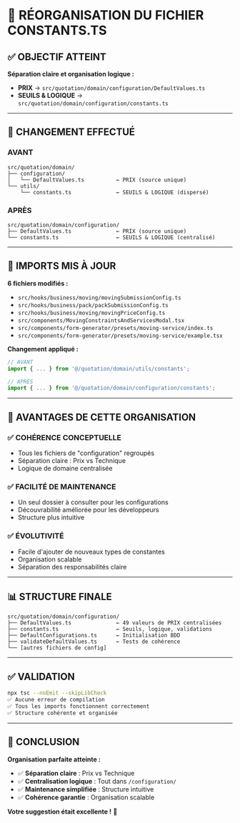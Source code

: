 # 📁 **RÉORGANISATION DU FICHIER CONSTANTS.TS**

## ✅ **OBJECTIF ATTEINT**

**Séparation claire et organisation logique :**
- **PRIX** → `src/quotation/domain/configuration/DefaultValues.ts`
- **SEUILS & LOGIQUE** → `src/quotation/domain/configuration/constants.ts`

---

## 🔄 **CHANGEMENT EFFECTUÉ**

### **AVANT**
```
src/quotation/domain/
├── configuration/
│   └── DefaultValues.ts          ← PRIX (source unique)
└── utils/
    └── constants.ts              ← SEUILS & LOGIQUE (dispersé)
```

### **APRÈS**
```
src/quotation/domain/configuration/
├── DefaultValues.ts              ← PRIX (source unique)
└── constants.ts                  ← SEUILS & LOGIQUE (centralisé)
```

---

## 📝 **IMPORTS MIS À JOUR**

**6 fichiers modifiés :**
- `src/hooks/business/moving/movingSubmissionConfig.ts`
- `src/hooks/business/pack/packSubmissionConfig.ts`
- `src/hooks/business/moving/movingPriceConfig.ts`
- `src/components/MovingConstraintsAndServicesModal.tsx`
- `src/components/form-generator/presets/moving-service/index.ts`
- `src/components/form-generator/presets/moving-service/example.tsx`

**Changement appliqué :**
```typescript
// AVANT
import { ... } from '@/quotation/domain/utils/constants';

// APRÈS  
import { ... } from '@/quotation/domain/configuration/constants';
```

---

## 🎯 **AVANTAGES DE CETTE ORGANISATION**

### ✅ **COHÉRENCE CONCEPTUELLE**
- Tous les fichiers de "configuration" regroupés
- Séparation claire : Prix vs Technique
- Logique de domaine centralisée

### ✅ **FACILITÉ DE MAINTENANCE**
- Un seul dossier à consulter pour les configurations
- Découvrabilité améliorée pour les développeurs
- Structure plus intuitive

### ✅ **ÉVOLUTIVITÉ**
- Facile d'ajouter de nouveaux types de constantes
- Organisation scalable
- Séparation des responsabilités claire

---

## 📊 **STRUCTURE FINALE**

```
src/quotation/domain/configuration/
├── DefaultValues.ts              ← 49 valeurs de PRIX centralisées
├── constants.ts                  ← Seuils, logique, validations
├── DefaultConfigurations.ts      ← Initialisation BDD
├── validateDefaultValues.ts      ← Tests de cohérence
└── [autres fichiers de config]
```

---

## ✅ **VALIDATION**

```bash
npx tsc --noEmit --skipLibCheck
✅ Aucune erreur de compilation
✅ Tous les imports fonctionnent correctement
✅ Structure cohérente et organisée
```

---

## 🎉 **CONCLUSION**

**Organisation parfaite atteinte :**
- ✅ **Séparation claire** : Prix vs Technique
- ✅ **Centralisation logique** : Tout dans `/configuration/`
- ✅ **Maintenance simplifiée** : Structure intuitive
- ✅ **Cohérence garantie** : Organisation scalable

**Votre suggestion était excellente !** 🎯 